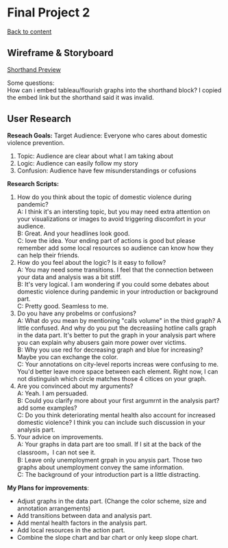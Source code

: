 # Final Project 2
[Back to content](/README.md)  
## Wireframe & Storyboard  
[Shorthand Preview](https://preview.shorthand.com/GAHRaXNt75E5mLHd) 
  
Some questions:   
How can i embed tableau/flourish graphs into the shorthand block? I copied the embed link but the shorthand said it was invalid.
## User Research  
**Reseach Goals:**
Target Audience: Everyone who cares about domestic violence prevention.
1. Topic: Audience are clear about what I am taking about
2. Logic: Audience can easily follow my story
3. Confusion: Audience have few misunderstandings or cofusions

**Research Scripts:**
1. How do you think about the topic of domestic violence during pandemic?  
A: I think it's an intersting topic, but you may need extra attention on your visualizations or images to avoid triggering discomfort in your audience.  
B: Great. And your headlines look good.  
C: love the idea. Your ending part of actions is good but please remember add some local resources so audience can know how they can help their friends.  
2. How do you feel about the logic? Is it easy to follow?  
A: You may need some transitions. I feel that the connection between your data and analysis was a bit stiff.  
B: It's very logical. I am wondering if you could some debates about domestic violence during pandemic in your introduction or background part.   
C: Pretty good. Seamless to me.  
3. Do you have any probelms or confusions?  
A: What do you mean by mentioning "calls volume" in the third graph? A little confused. And why do you put the decreasiing hotline calls graph in the data part. It's better to put the graph in your analysis part where you can explain why abusers gain more power over victims.  
B: Why you use red for decreasing graph and blue for increasing? Maybe you can exchange the color.  
C: Your annotations on city-level reports increas were confusing to me. You'd better leave more space between each element. Right now, I can not distinguish which circle matches those 4 citices on your graph.  
4. Are you convinced about my arguments?  
A: Yeah. I am persuaded.  
B: Could you clarify more about your first argumrnt in the analysis part? add some examples?  
C: Do you think deteriorating mental health also account for increased domestic violence? I think you can include such discussion in your analysis part.  
5. Your advice on improvements.   
A: Your graphs in data part are too small. If I sit at the back of the classroom，I can not see it.  
B: Leave only unemployment grpah in you anysis part. Those two graphs about unemployment convey the same information.  
C: The background of your introduction part is a little distracting.   

**My Plans for improvements**:
* Adjust graphs in the data part. (Change the color scheme, size and annotation arrangements)
* Add transitions between data and analysis part.
* Add mental health factors in the analysis part. 
* Add local resources in the action part. 
* Combine the slope chart and bar chart or only keep slope chart.
